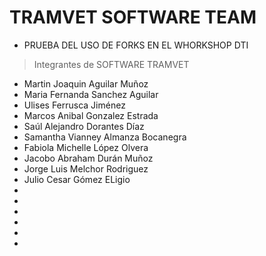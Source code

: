 # TRAMVET SOFTWARE TEAM

- PRUEBA DEL USO DE FORKS EN EL WHORKSHOP DTI

> Integrantes de SOFTWARE TRAMVET

- Martin Joaquin Aguilar Muñoz
- Maria Fernanda Sanchez Aguilar
- Ulises Ferrusca Jiménez
- Marcos Anibal Gonzalez Estrada
- Saúl Alejandro Dorantes Díaz
- Samantha Vianney Almanza Bocanegra
- Fabiola Michelle López Olvera
- Jacobo Abraham Durán Muñoz
- Jorge Luis Melchor Rodriguez
- Julio Cesar Gómez ELigio
-
-
-
-
-
-


